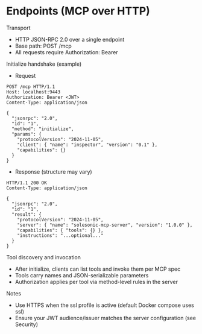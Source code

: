# Endpoints (MCP over HTTP)

Transport
- HTTP JSON-RPC 2.0 over a single endpoint
- Base path: POST /mcp
- All requests require Authorization: Bearer <JWT>

Initialize handshake (example)
- Request
```
POST /mcp HTTP/1.1
Host: localhost:9443
Authorization: Bearer <JWT>
Content-Type: application/json

{
  "jsonrpc": "2.0",
  "id": "1",
  "method": "initialize",
  "params": {
    "protocolVersion": "2024-11-05",
    "client": { "name": "inspector", "version": "0.1" },
    "capabilities": {}
  }
}
```

- Response (structure may vary)
```
HTTP/1.1 200 OK
Content-Type: application/json

{
  "jsonrpc": "2.0",
  "id": "1",
  "result": {
    "protocolVersion": "2024-11-05",
    "server": { "name": "solesonic-mcp-server", "version": "1.0.0" },
    "capabilities": { "tools": {} },
    "instructions": "...optional..."
  }
}
```

Tool discovery and invocation
- After initialize, clients can list tools and invoke them per MCP spec
- Tools carry names and JSON-serializable parameters
- Authorization applies per tool via method-level rules in the server

Notes
- Use HTTPS when the ssl profile is active (default Docker compose uses ssl)
- Ensure your JWT audience/issuer matches the server configuration (see Security)